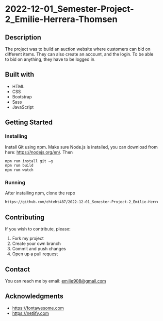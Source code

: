 # 2022-12-01_Semester-Project-2_Emilie-Herrera-Thomsen
## Description
The project was to build an auction website where customers can bid on different items. They can also create an account, and the login. To be able to bid on anything, they have to be logged in. 
## Built with
- HTML
- CSS
- Bootstrap
- Sass
- JavaScript
## Getting Started
### Installing
Install Git using npm. Make sure Node.js is installed, you can download from here: https://nodejs.org/en/. Then 

```bash
npm run install git –g 
npm run build
npm run watch

```

### Running
After installing npm, clone the repo
```bash
https://github.com/ehteht487/2022-12-01_Semester-Project-2_Emilie-Herrera-Thomsen
```
## Contributing
If you wish to contribute, please: 
1. Fork my project
2. Create your own branch
3. Commit and push changes
4. Open up a pull request
## Contact
You can reach me by email: emilie908@gmail.com
## Acknowledgments
- https://fontawesome.com
- https://netlify.com
